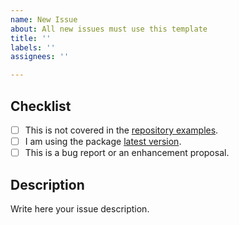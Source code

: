 ```yaml
---
name: New Issue
about: All new issues must use this template
title: ''
labels: ''
assignees: ''

---
```


## Checklist

- [ ] This is not covered in the [repository examples](https://github.com/Mbeaulne/mui-rte/tree/master/examples).
- [ ] I am using the package [latest version](https://github.com/Mbeaulne/mui-rte/releases/latest).
- [ ] This is a bug report or an enhancement proposal.

## Description

Write here your issue description.

